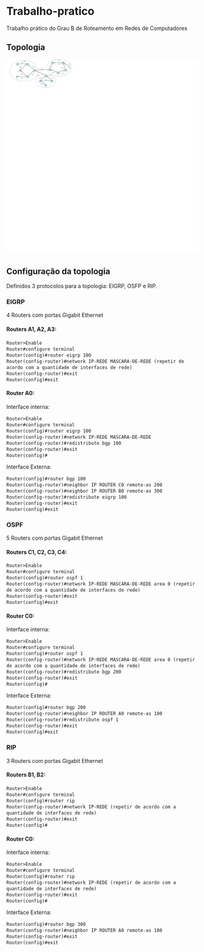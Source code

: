 # Trabalho-pratico

Trabalho prático do Grau B de Roteamento em Redes de Computadores

## Topologia
![alt text](https://raw.githubusercontent.com/Correa-G/Trabalho-pratico/master/topologia.png)

## Configuração da topologia

Definidos 3 protocolos para a topologia: EIGRP, OSFP e RIP.

### EIGRP
4 Routers com portas Gigabit Ethernet

#### Routers A1, A2, A3:
```
Router>Enable
Router#configure terminal
Router(config)#router eigrp 100
Router(config-router)#network IP-REDE MASCARA-DE-REDE (repetir de acordo com a quantidade de interfaces de rede)
Router(config-router)#exit
Router(config)#exit
```

#### Router A0:

Interface interna:
```
Router>Enable
Router#configure terminal
Router(config)#router eigrp 100
Router(config-router)#network IP-REDE MASCARA-DE-REDE
Router(config-router)#redistribute bgp 100
Router(config-router)#exit
Router(config)#
```
Interface Externa:
```
Router(config)#router bgp 100
Router(config-router)#neighbor IP ROUTER C0 remote-as 200
Router(config-router)#neighbor IP ROUTER B0 remote-as 300
Router(config-router)#redistribute eigrp 100
Router(config-router)#exit
Router(config)#exit
```

### OSPF
5 Routers com portas Gigabit Ethernet

#### Routers C1, C2, C3, C4:
```
Router>Enable
Router#configure terminal
Router(config)#router ospf 1
Router(config-router)#network IP-REDE MASCARA-DE-REDE area 0 (repetir de acordo com a quantidade de interfaces de rede)
Router(config-router)#exit
Router(config)#exit
```

#### Router C0:

Interface interna:
```
Router>Enable
Router#configure terminal
Router(config)#router ospf 1
Router(config-router)#network IP-REDE MASCARA-DE-REDE area 0 (repetir de acordo com a quantidade de interfaces de rede)
Router(config-router)#redistribute bgp 200
Router(config-router)#exit
Router(config)#
```
Interface Externa:
```
Router(config)#router bgp 200
Router(config-router)#neighbor IP ROUTER A0 remote-as 100
Router(config-router)#redistribute ospf 1
Router(config-router)#exit
Router(config)#exit
```


### RIP
3 Routers com portas Gigabit Ethernet

#### Routers B1, B2:
```
Router>Enable
Router#configure terminal
Router(config)#router rip
Router(config-router)#network IP-REDE (repetir de acordo com a quantidade de interfaces de rede)
Router(config-router)#exit
Router(config)#
```

#### Router C0:

Interface interna:
```
Router>Enable
Router#configure terminal
Router(config)#router rip
Router(config-router)#network IP-REDE (repetir de acordo com a quantidade de interfaces de rede)
Router(config-router)#exit
Router(config)#
```
Interface Externa:
```
Router(config)#router bgp 300
Router(config-router)#neighbor IP ROUTER A0 remote-as 100
Router(config-router)#exit
Router(config)#exit
```
